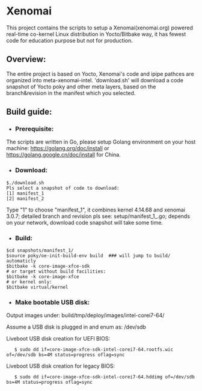# Xenomai

This project contains the scripts to setup a Xenomai(xenomai.org) powered real-time co-kernel Linux distribution in Yocto/Bitbake way, it has fewest code for education purpose but not for production.

## Overview: 

The entire project is based on Yocto, Xenomai's code and ipipe pathces are organized into meta-xenomai-intel. 'download.sh' will download a code snapshot of Yocto poky and other meta layers, based on the branch&revision in the manifest which you selected.

## Build guide:

- ### Prerequisite:
The scripts are written in Go, please setup Golang environment on your host machine:
https://golang.org/doc/install  or  https://golang.google.cn/doc/install  for China.
- ### Download:
```
$./download.sh
Pls select a snapshot of code to download:
[1] manifest_1
[2] manifest_2
```
Type "1" to choose "manifest_1", it combines kernel 4.14.68 and xenomai 3.0.7; detailed branch and revision pls see: setup/manifest_1_.go;
depends on your network, download code snapshot will take some time.
- ### Build:
```
$cd snapshots/manifest_1/
$source poky/oe-init-build-env build  ### will jump to build/ automaticly
$bitbake -k core-image-xfce-sdk
# or target without build facilities:
$bitbake -k core-image-xfce
# or kernel only:
$bitbake virtual/kernel
```
- ### Make bootable USB disk:
Output images under:  build/tmp/deploy/images/intel-corei7-64/

Assume a USB disk is plugged in and enum as: /dev/sdb

Liveboot USB disk creation for UEFI BIOS:
```
   $ sudo dd if=core-image-xfce-sdk-intel-corei7-64.rootfs.wic of=/dev/sdb bs=4M status=progress oflag=sync
```
Liveboot USB disk creation for legacy BIOS:
```
   $ sudo dd if=core-image-xfce-sdk-intel-corei7-64.hddimg of=/dev/sdb bs=4M status=progress oflag=sync
```
